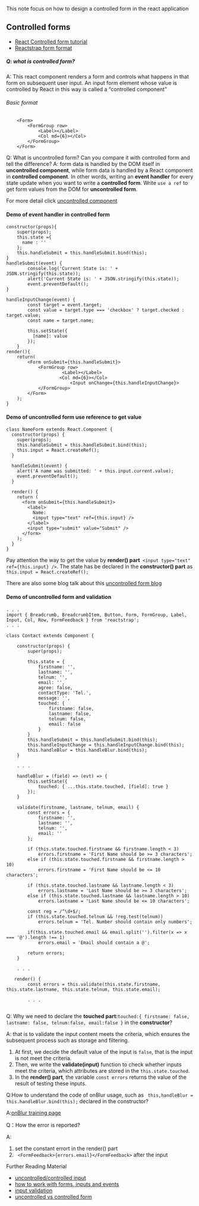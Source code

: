 This note focus on how to design a controlled form in the react application

## Controlled forms
- [React Controlled form tutorial](https://reactjs.org/docs/forms.html)
- [Reactstrap form format](https://reactstrap.github.io/components/form/)
##### Q: what is controlled form? 

A: This react component renders a form and controls what happens in that form on subsequent user input. An input form element whose value is controlled by React in this way is called a “controlled component”

######  Basic format

```
    <Form>
        <FormGroup row>
            <Label></Label>
            <Col md={6}></Col>
        </FormGroup>
    </Form>
```


Q: What is uncontrolled form? Can you compare it with controlled form and tell the difference?
A: form data is handled by the DOM itself in **uncontrolled component**, while form data is handled by a React component in **controlled component**. In other words, writing an **event handler** for every state update when you want to write a **controlled form**. Write `use a ref` to get form values from the DOM for **uncontrolled form**.

For more detail click [uncontrolled component](https://reactjs.org/docs/uncontrolled-components.html#:~:text=In%20a%20controlled%20component%2C%20form,form%20values%20from%20the%20DOM.)

#### Demo of event handler in controlled form
```
constructor(props){
    super(props);
    this.state ={
      name : ''  
    };
    this.handleSubmit = this.handleSubmit.bind(this);
}
handleSubmit(event) {
        console.log('Current State is: ' + JSON.stringify(this.state));
        alert('Current State is: ' + JSON.stringify(this.state));
        event.preventDefault();
}

handleInputChange(event) {
        const target = event.target;
        const value = target.type === 'checkbox' ? target.checked : target.value;
        const name = target.name;
    
        this.setState({
          [name]: value
        });
    }
render(){
    return(
        <Form onSubmit={this.handleSubmit}>
            <FormGroup row>
                     <Label></Label>
                    <Col md={6}></Col>
                        <Input onChange={this.handleInputChange}>
            </FormGroup>    
        </Form>
    );
}
```

#### Demo of uncontrolled form use reference to get value

```
class NameForm extends React.Component {
  constructor(props) {
    super(props);
    this.handleSubmit = this.handleSubmit.bind(this);
    this.input = React.createRef();
  }

  handleSubmit(event) {
    alert('A name was submitted: ' + this.input.current.value);
    event.preventDefault();
  }

  render() {
    return (
      <form onSubmit={this.handleSubmit}>
        <label>
          Name:
          <input type="text" ref={this.input} />
        </label>
        <input type="submit" value="Submit" />
      </form>
    );
  }
}
```
Pay attention the way to get the value by  **render() part**` <input type="text" ref={this.input} />`. The state has be declared in the **constructor() part** as `this.input = React.createRef();`

There are also some blog talk about this [uncontrolled form blog](https://training-course-material.com/training/Reactjs_basics)
#### Demo of uncontrolled form and validation 

```
. . .
import { Breadcrumb, BreadcrumbItem, Button, Form, FormGroup, Label, Input, Col, Row, FormFeedback } from 'reactstrap';
. . .

class Contact extends Component {

    constructor(props) {
        super(props);

        this.state = {
            firstname: '',
            lastname: '',
            telnum: '',
            email: '',
            agree: false,
            contactType: 'Tel.',
            message: '',
            touched: {
                firstname: false,
                lastname: false,
                telnum: false,
                email: false
            }
        }
        this.handleSubmit = this.handleSubmit.bind(this);
        this.handleInputChange = this.handleInputChange.bind(this);
        this.handleBlur = this.handleBlur.bind(this);
    }
    
    . . .
    
    handleBlur = (field) => (evt) => {
        this.setState({
            touched: { ...this.state.touched, [field]: true }
        });
    }

    validate(firstname, lastname, telnum, email) {
        const errors = {
            firstname: '',
            lastname: '',
            telnum: '',
            email: ''
        };

        if (this.state.touched.firstname && firstname.length < 3)
            errors.firstname = 'First Name should be >= 3 characters';
        else if (this.state.touched.firstname && firstname.length > 10)
            errors.firstname = 'First Name should be <= 10 characters';

        if (this.state.touched.lastname && lastname.length < 3)
            errors.lastname = 'Last Name should be >= 3 characters';
        else if (this.state.touched.lastname && lastname.length > 10)
            errors.lastname = 'Last Name should be <= 10 characters';

        const reg = /^\d+$/;
        if (this.state.touched.telnum && !reg.test(telnum))
            errors.telnum = 'Tel. Number should contain only numbers';

        if(this.state.touched.email && email.split('').filter(x => x === '@').length !== 1)
            errors.email = 'Email should contain a @';

        return errors;
    }
    
    . . .
    
   render() {
        const errors = this.validate(this.state.firstname, this.state.lastname, this.state.telnum, this.state.email);
        
        . . .
        
```
Q: Why we need to declare the **touched part:**`touched:{
                firstname: false,
                lastname: false,
                telnum:false,
                email:false
            }` in the **constructor**?
            
A: that is to validate the input content meets the criteria, which ensures the subsequent process such as storage and filtering. 
1. At first, we decide  the default value of the input is `false`, that is the input is not meet the criteria. 
2. Then, we write the **validate(input)** function to check whether inputs meet the criteria, which attributes are stored in the `this.state.touched`. 
3. In the **render() part**, the variable `const errors` returns the value of the result of testing these inputs.



Q:How to understand the code of onBlur usage, such as ` this,handleBlur = this.handleBlur.bind(this);` declared in the constructor?

A:[onBlur training page](https://training-course-material.com/training/Reactjs_basics)

Q：How the error is reported?

A: 
1.  set the constant errort in the render() part
2.  ` <FormFeedback>{errors.email}</FormFeedback>` after the input


Further Reading Material

- [uncontrolled/controlled input](https://medium.com/@peter.yun.kim/controlled-and-uncontrolled-input-values-in-react-907119cc98d4)
- [how to work with forms, inputs and events](https://medium.com/capital-one-tech/how-to-work-with-forms-inputs-and-events-in-react-c337171b923b)
- [input validation](https://goshakkk.name/instant-form-fields-validation-react/)
- [uncontrolled vs controlled form](https://www.viget.com/articles/controlling-components-react/)
